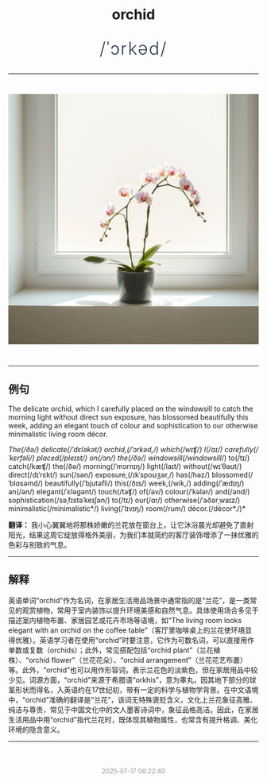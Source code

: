 <div align="center">

# orchid

<div style="margin: 30px 0;">
<h1 style="font-size: 2.5em; font-weight: 300; letter-spacing: 2px; margin: 0; color: #2c3e50;">
/ˈɔrkəd/
</h1>
</div>

</div>

---

<div align="center" style="margin: 40px 0;">

![orchid](images/orchid.png)

</div>

---

## 例句

The delicate orchid, which I carefully placed on the windowsill to catch the morning light without direct sun exposure, has blossomed beautifully this week, adding an elegant touch of colour and sophistication to our otherwise minimalistic living room décor.

*The(/ðə/) delicate(/ˈdɛləkət/) orchid,(/ˈɔrkəd,/) which(/wɪʧ/) I(/aɪ/) carefully(/ˈkɛrfəli/) placed(/pleɪst/) on(/ɔn/) the(/ðə/) windowsill(/windowsill*/) to(/tɪ/) catch(/kæʧ/) the(/ðə/) morning(/ˈmɔrnɪŋ/) light(/laɪt/) without(/wɪˈθaʊt/) direct(/dɪˈrɛkt/) sun(/sən/) exposure,(/ɪkˈspoʊʒər,/) has(/həz/) blossomed(/ˈblɑsəmd/) beautifully(/ˈbjutəfli/) this(/ðɪs/) week,(/wik,/) adding(/ˈædɪŋ/) an(/ən/) elegant(/ˈɛləgənt/) touch(/təʧ/) of(/əv/) colour(/ˈkələr/) and(/ənd/) sophistication(/səˌfɪstəˈkeɪʃən/) to(/tɪ/) our(/ɑr/) otherwise(/ˈəðərˌwaɪz/) minimalistic(/minimalistic*/) living(/ˈlɪvɪŋ/) room(/rum/) décor.(/décor*./)*

**翻译：** 我小心翼翼地将那株娇嫩的兰花放在窗台上，让它沐浴晨光却避免了直射阳光，结果这周它绽放得格外美丽，为我们本就简约的客厅装饰增添了一抹优雅的色彩与别致的气息。

---

## 解释

英语单词“orchid”作为名词，在家居生活用品场景中通常指的是“兰花”，是一类常见的观赏植物，常用于室内装饰以提升环境美感和自然气息。具体使用场合多见于描述室内植物布置、家居园艺或花卉市场等语境，如“The living room looks elegant with an orchid on the coffee table”（客厅里咖啡桌上的兰花使环境显得优雅）。英语学习者在使用“orchid”时要注意，它作为可数名词，可以直接用作单数或复数（orchids）；此外，常见搭配包括“orchid plant”（兰花植株）、“orchid flower”（兰花花朵）、“orchid arrangement”（兰花花艺布置）等。此外，“orchid”也可以用作形容词，表示兰花色的淡紫色，但在家居用品中较少见。词源方面，“orchid”来源于希腊语“orkhis”，意为睾丸，因其地下部分的球茎形状而得名，入英语约在17世纪初，带有一定的科学与植物学背景。在中文语境中，“orchid”准确的翻译是“兰花”，该词无特殊褒贬含义，文化上兰花象征高雅、纯洁与尊贵，常见于中国文化中的文人墨客诗词中，象征品格高洁。因此，在家居生活用品中用“orchid”指代兰花时，既体现其植物属性，也常含有提升格调、美化环境的隐含意义。


---

<div align="center" style="margin-top: 50px;">
<small style="color: #999; font-size: 0.9em;">2025-07-17 06:22:40</small>
</div>
